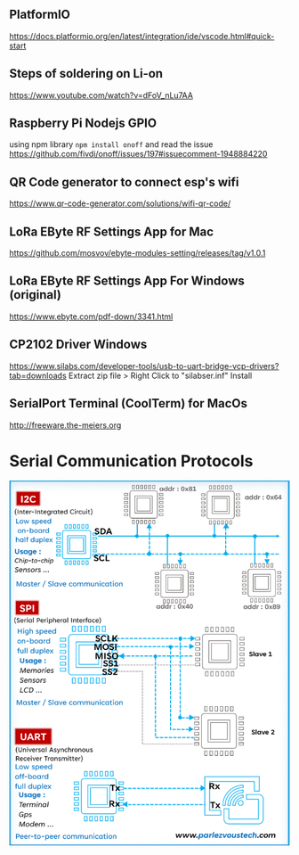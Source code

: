 ## PlatformIO 
https://docs.platformio.org/en/latest/integration/ide/vscode.html#quick-start

## Steps of soldering on Li-on 
https://www.youtube.com/watch?v=dFoV_nLu7AA

## Raspberry Pi Nodejs GPIO
using npm library ```npm install onoff``` and read the issue https://github.com/fivdi/onoff/issues/197#issuecomment-1948884220

## QR Code generator to connect esp's wifi
https://www.qr-code-generator.com/solutions/wifi-qr-code/

## LoRa EByte RF Settings App for Mac
https://github.com/mosvov/ebyte-modules-setting/releases/tag/v1.0.1

## LoRa EByte RF Settings App For Windows (original)
https://www.ebyte.com/pdf-down/3341.html

## CP2102 Driver Windows
https://www.silabs.com/developer-tools/usb-to-uart-bridge-vcp-drivers?tab=downloads
Extract zip file > Right Click to "silabser.inf" Install

## SerialPort Terminal (CoolTerm) for MacOs 
http://freeware.the-meiers.org

# Serial Communication Protocols 
![uart-i2c-spi](https://raw.githubusercontent.com/alikadir/iot/refs/heads/main/images/i2c-spi-uart.gif)

